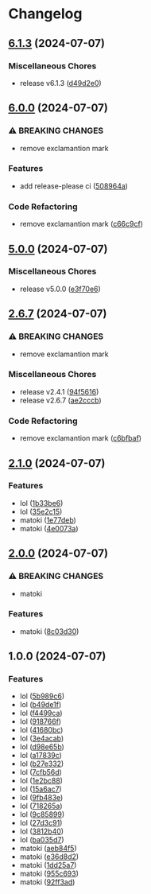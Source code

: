 # Changelog

## [6.1.3](https://github.com/MapColonies/infra-test/compare/infra-test-v6.0.0...infra-test-v6.1.3) (2024-07-07)


### Miscellaneous Chores

* release v6.1.3 ([d49d2e0](https://github.com/MapColonies/infra-test/commit/d49d2e05d0044413d4c972a78a4fccc76d52f98a))

## [6.0.0](https://github.com/MapColonies/infra-test/compare/infra-test-v5.0.0...infra-test-v6.0.0) (2024-07-07)


### ⚠ BREAKING CHANGES

* remove exclamantion mark

### Features

* add release-please ci ([508964a](https://github.com/MapColonies/infra-test/commit/508964a670d7fd99b5a09f1297c383b213da1b57))


### Code Refactoring

* remove exclamantion mark ([c66c9cf](https://github.com/MapColonies/infra-test/commit/c66c9cf0d720d98295a3851d19cc9fa6880c668c))

## [5.0.0](https://github.com/MapColonies/infra-test/compare/infra-test-v2.6.7...infra-test-v5.0.0) (2024-07-07)


### Miscellaneous Chores

* release v5.0.0 ([e3f70e6](https://github.com/MapColonies/infra-test/commit/e3f70e606069a9e60a6d29fc50f6e9dfa46b9acd))

## [2.6.7](https://github.com/MapColonies/infra-test/compare/infra-test-v2.1.0...infra-test-v2.6.7) (2024-07-07)


### ⚠ BREAKING CHANGES

* remove exclamantion mark

### Miscellaneous Chores

* release v2.4.1 ([94f5616](https://github.com/MapColonies/infra-test/commit/94f561672c4254a622c3267090ddc58ae9e21124))
* release v2.6.7 ([ae2cccb](https://github.com/MapColonies/infra-test/commit/ae2cccb1ef93dd33259b34dbb10b365e02e87cd9))


### Code Refactoring

* remove exclamantion mark ([c6bfbaf](https://github.com/MapColonies/infra-test/commit/c6bfbafa82d120e947b15da38d087ce6524172d6))

## [2.1.0](https://github.com/MapColonies/infra-test/compare/infra-test-v2.0.0...infra-test-v2.1.0) (2024-07-07)


### Features

* lol ([1b33be6](https://github.com/MapColonies/infra-test/commit/1b33be644d11a3797fa231ff9b420db1b0a54ee0))
* lol ([35e2c15](https://github.com/MapColonies/infra-test/commit/35e2c154b11dbc8740c846341c8f89878f3b0c4c))
* matoki ([1e77deb](https://github.com/MapColonies/infra-test/commit/1e77deb80631bae9b682dd23b8561476519e7cf0))
* matoki ([4e0073a](https://github.com/MapColonies/infra-test/commit/4e0073a26e661b2aa32dfc9197d92875d8c7ef36))

## [2.0.0](https://github.com/MapColonies/infra-test/compare/infra-test-v1.0.0...infra-test-v2.0.0) (2024-07-07)


### ⚠ BREAKING CHANGES

* matoki

### Features

* matoki ([8c03d30](https://github.com/MapColonies/infra-test/commit/8c03d307215576e09b7504c0bf112969b8e2c15a))

## 1.0.0 (2024-07-07)


### Features

* lol ([5b989c6](https://github.com/MapColonies/infra-test/commit/5b989c63524e30289456b3328299de21e7e42642))
* lol ([b49de1f](https://github.com/MapColonies/infra-test/commit/b49de1fbc03fc2324a607818cb97b7a19bf1f804))
* lol ([f4499ca](https://github.com/MapColonies/infra-test/commit/f4499cab26c3a951c511a8e264db2ca5194531da))
* lol ([918766f](https://github.com/MapColonies/infra-test/commit/918766f66db02a90f536a74ed16a2bec07de0e96))
* lol ([41680bc](https://github.com/MapColonies/infra-test/commit/41680bc89942559ac2c3c4da434bd4cc91ab1f32))
* lol ([3e4acab](https://github.com/MapColonies/infra-test/commit/3e4acab03f68b8af459bd82542f70334add6d5b4))
* lol ([d98e65b](https://github.com/MapColonies/infra-test/commit/d98e65b6941e243ddf482ba8e299b9004a58a7a8))
* lol ([a17839c](https://github.com/MapColonies/infra-test/commit/a17839cd0a0d56e5f4194fe484011ce4d920eac3))
* lol ([b27e332](https://github.com/MapColonies/infra-test/commit/b27e33211a7d2a50307e92daf4d59a95aff4dce0))
* lol ([7cfb56d](https://github.com/MapColonies/infra-test/commit/7cfb56d5c449b4ee79c11790a0f4f629ee84e8f3))
* lol ([1e2bc88](https://github.com/MapColonies/infra-test/commit/1e2bc8894a49e2d93eb53f08c6d9b589c99f96e7))
* lol ([15a6ac7](https://github.com/MapColonies/infra-test/commit/15a6ac799edf05128bc73596d5d36c873e15bafa))
* lol ([9fb483e](https://github.com/MapColonies/infra-test/commit/9fb483e1c2e5d7c9fc51a795a5222b2271d6c98d))
* lol ([718265a](https://github.com/MapColonies/infra-test/commit/718265aa008727acbf9fcc636ce4ba803facd03d))
* lol ([9c85899](https://github.com/MapColonies/infra-test/commit/9c858996baaa5ef683c758fd595b17a01063f45d))
* lol ([27d3c91](https://github.com/MapColonies/infra-test/commit/27d3c910ff5bc6a829f66ca859f2652d3a801649))
* lol ([3812b40](https://github.com/MapColonies/infra-test/commit/3812b4042eb51c9c7ac2621635478680b2a80bc4))
* lol ([ba035d7](https://github.com/MapColonies/infra-test/commit/ba035d734a76e8184be01cf6532431dc24f7e5fd))
* matoki ([aeb84f5](https://github.com/MapColonies/infra-test/commit/aeb84f5696ce7fd80320ca93c62b9b35e1d12f1c))
* matoki ([e36d8d2](https://github.com/MapColonies/infra-test/commit/e36d8d2a156be34d71b6cfa9b1aa4a5bedb13d29))
* matoki ([1dd25a7](https://github.com/MapColonies/infra-test/commit/1dd25a7c4a3e0685aeae58135af7ab2580939ac3))
* matoki ([955c693](https://github.com/MapColonies/infra-test/commit/955c693414d26d2dcb82a199bfbf5d11f0b570c6))
* matoki ([92ff3ad](https://github.com/MapColonies/infra-test/commit/92ff3add01c4454554b5419541504f23496bb5d2))
